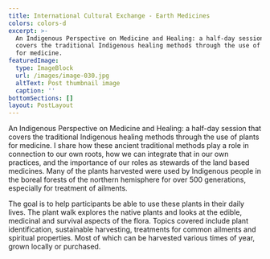 ```yaml
---
title: International Cultural Exchange - Earth Medicines
colors: colors-d
excerpt: >-
  An Indigenous Perspective on Medicine and Healing: a half-day session that
  covers the traditional Indigenous healing methods through the use of plants
  for medicine.
featuredImage:
  type: ImageBlock
  url: /images/image-030.jpg
  altText: Post thumbnail image
  caption: ''
bottomSections: []
layout: PostLayout
---
```

An Indigenous Perspective on Medicine and Healing: a half-day session that covers the traditional Indigenous healing methods through the use of plants for medicine. I share how these ancient traditional methods play a role in connection to our own roots, how we can integrate that in our own practices, and the importance of our roles as stewards of the land based medicines. Many of the plants harvested were used by Indigenous people in the boreal forests of the northern hemisphere for over 500 generations, especially for treatment of ailments.

The goal is to help participants be able to use these plants in their daily lives. The plant walk explores the native plants and looks at the edible, medicinal and survival aspects of the flora. Topics covered include plant identification, sustainable harvesting, treatments for common ailments and spiritual properties. Most of which can be harvested various times of year, grown locally or purchased.